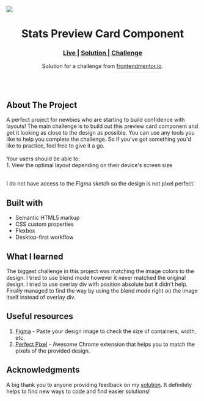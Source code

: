 
<img src="https://github.com/catherineisonline/stats-preview-card-component-frontendmentor/blob/main/images/project-preview.png?raw=true" ></img>


<h1 align="center">Stats Preview Card Component</h1>

<div align="center">
  <h3>
    <a href="https://catherineisonline.github.io/stats-preview-card-component-frontendmentor/" color="white">
      Live
    </a>
  <span> | </span>    <a href="https://www.frontendmentor.io/solutions/stats-preview-card-component-MZyZ0WWV2">
      Solution
    </a>
  <span> | </span>    <a href="https://www.frontendmentor.io/challenges/stats-preview-card-component-8JqbgoU62">
      Challenge
    </a>
  </h3>
</div>
<div align="center">
   Solution for a challenge from  <a href="https://www.frontendmentor.io/" target="_blank">frontendmentor.io</a>.
</div>
<br>
<br>
<br>

## About The Project

<p>A perfect project for newbies who are starting to build confidence with layouts!
The main challenge is to build out this preview card component and get it looking as close to the design as possible.
You can use any tools you like to help you complete the challenge. So if you've got something you'd like to practice, feel free to give it a go.
<br><br>Your users should be able to:
<br>1. View the optimal layout depending on their device's screen size
<br>
<br> <p>I do not have access to the Figma sketch so the design is not pixel perfect.</p>




## Built with 

- Semantic HTML5 markup
- CSS custom properties
- Flexbox
- Desktop-first workflow

## What I learned

The biggest challenge in this project was matching the image colors to the design. I tried to use blend mode however it never matched the original design. I tried to use overlay div with position absolute but it didn't help.  Finally managed to find the way by using the blend mode right on the image itself instead of overlay div.

## Useful resources

1. <a href="https://www.figma.com/">Figma</a> - Paste your design image to check the size of containers, width, etc.
2. <a href="https://chrome.google.com/webstore/detail/perfectpixel-by-welldonec/dkaagdgjmgdmbnecmcefdhjekcoceebi">Perfect Pixel</a> - Awesome Chrome extension that helps you to match the pixels of the provided design.

## Acknowledgments

A big thank you to anyone providing feedback on my <a href="https://www.frontendmentor.io/solutions/stats-preview-card-component-MZyZ0WWV2">solution</a>. It definitely helps to find new ways to code and find easier solutions! 
